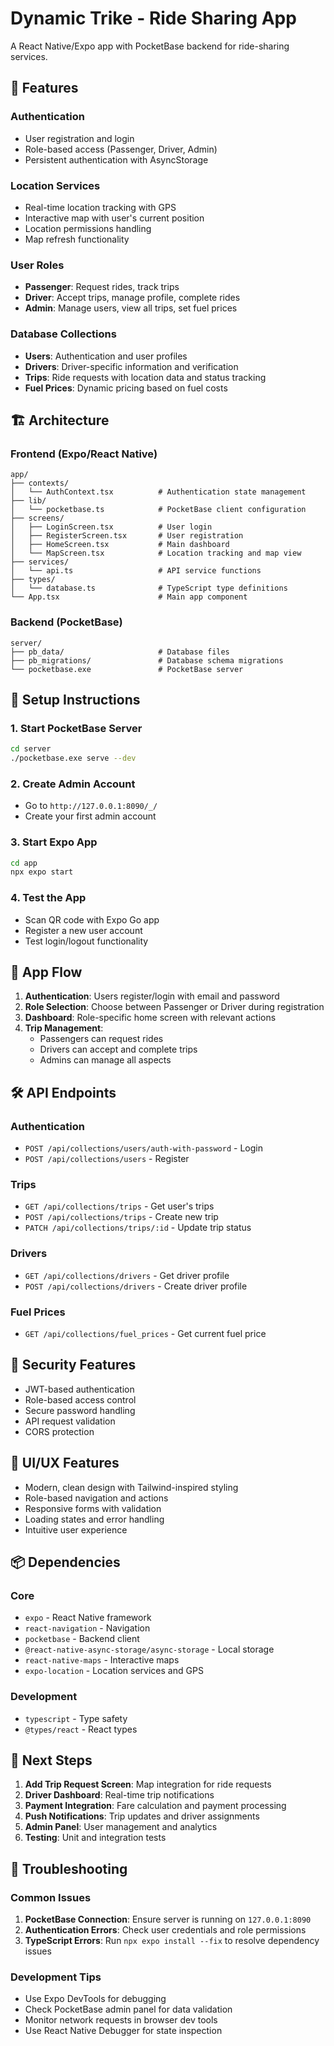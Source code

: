 # Dynamic Trike - Ride Sharing App

A React Native/Expo app with PocketBase backend for ride-sharing services.

## 🚀 Features

### Authentication
- User registration and login
- Role-based access (Passenger, Driver, Admin)
- Persistent authentication with AsyncStorage

### Location Services
- Real-time location tracking with GPS
- Interactive map with user's current position
- Location permissions handling
- Map refresh functionality

### User Roles
- **Passenger**: Request rides, track trips
- **Driver**: Accept trips, manage profile, complete rides
- **Admin**: Manage users, view all trips, set fuel prices

### Database Collections
- **Users**: Authentication and user profiles
- **Drivers**: Driver-specific information and verification
- **Trips**: Ride requests with location data and status tracking
- **Fuel Prices**: Dynamic pricing based on fuel costs

## 🏗️ Architecture

### Frontend (Expo/React Native)
```
app/
├── contexts/
│   └── AuthContext.tsx          # Authentication state management
├── lib/
│   └── pocketbase.ts            # PocketBase client configuration
├── screens/
│   ├── LoginScreen.tsx          # User login
│   ├── RegisterScreen.tsx       # User registration
│   ├── HomeScreen.tsx           # Main dashboard
│   └── MapScreen.tsx            # Location tracking and map view
├── services/
│   └── api.ts                   # API service functions
├── types/
│   └── database.ts              # TypeScript type definitions
└── App.tsx                      # Main app component
```

### Backend (PocketBase)
```
server/
├── pb_data/                     # Database files
├── pb_migrations/               # Database schema migrations
└── pocketbase.exe               # PocketBase server
```

## 🔧 Setup Instructions

### 1. Start PocketBase Server
```bash
cd server
./pocketbase.exe serve --dev
```

### 2. Create Admin Account
- Go to `http://127.0.0.1:8090/_/`
- Create your first admin account

### 3. Start Expo App
```bash
cd app
npx expo start
```

### 4. Test the App
- Scan QR code with Expo Go app
- Register a new user account
- Test login/logout functionality

## 📱 App Flow

1. **Authentication**: Users register/login with email and password
2. **Role Selection**: Choose between Passenger or Driver during registration
3. **Dashboard**: Role-specific home screen with relevant actions
4. **Trip Management**: 
   - Passengers can request rides
   - Drivers can accept and complete trips
   - Admins can manage all aspects

## 🛠️ API Endpoints

### Authentication
- `POST /api/collections/users/auth-with-password` - Login
- `POST /api/collections/users` - Register

### Trips
- `GET /api/collections/trips` - Get user's trips
- `POST /api/collections/trips` - Create new trip
- `PATCH /api/collections/trips/:id` - Update trip status

### Drivers
- `GET /api/collections/drivers` - Get driver profile
- `POST /api/collections/drivers` - Create driver profile

### Fuel Prices
- `GET /api/collections/fuel_prices` - Get current fuel price

## 🔐 Security Features

- JWT-based authentication
- Role-based access control
- Secure password handling
- API request validation
- CORS protection

## 🎨 UI/UX Features

- Modern, clean design with Tailwind-inspired styling
- Role-based navigation and actions
- Responsive forms with validation
- Loading states and error handling
- Intuitive user experience

## 📦 Dependencies

### Core
- `expo` - React Native framework
- `react-navigation` - Navigation
- `pocketbase` - Backend client
- `@react-native-async-storage/async-storage` - Local storage
- `react-native-maps` - Interactive maps
- `expo-location` - Location services and GPS

### Development
- `typescript` - Type safety
- `@types/react` - React types

## 🚀 Next Steps

1. **Add Trip Request Screen**: Map integration for ride requests
2. **Driver Dashboard**: Real-time trip notifications
3. **Payment Integration**: Fare calculation and payment processing
4. **Push Notifications**: Trip updates and driver assignments
5. **Admin Panel**: User management and analytics
6. **Testing**: Unit and integration tests

## 🐛 Troubleshooting

### Common Issues
1. **PocketBase Connection**: Ensure server is running on `127.0.0.1:8090`
2. **Authentication Errors**: Check user credentials and role permissions
3. **TypeScript Errors**: Run `npx expo install --fix` to resolve dependency issues

### Development Tips
- Use Expo DevTools for debugging
- Check PocketBase admin panel for data validation
- Monitor network requests in browser dev tools
- Use React Native Debugger for state inspection
